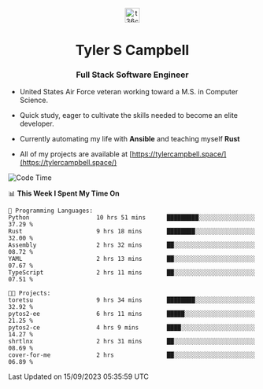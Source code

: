 <p align="center">
<a href="https://www.linkedin.com/in/t36campbell" target="blank"><img align="center" src="https://ik.imagekit.io/t36campbell/Portfolio/linkedin.png.original_m8bbGgPh6.png" alt="t36campbell" height="30" width="30" /></a>
</p>
<h1 align="center">Tyler S Campbell</h1>
<h3 align="center">Full Stack Software Engineer</h3>

* United States Air Force veteran working toward a M.S. in Computer Science.

* Quick study, eager to cultivate the skills needed to become an elite developer.

* Currently automating my life with **Ansible** and teaching myself **Rust**

* All of my projects are available at [https://tylercampbell.space/](https://tylercampbell.space/)

<!--START_SECTION:waka-->
![Code Time](http://img.shields.io/badge/Code%20Time-2%2C815%20hrs%2037%20mins-blue)

📊 **This Week I Spent My Time On** 

```text
💬 Programming Languages: 
Python                   10 hrs 51 mins      █████████░░░░░░░░░░░░░░░░   37.29 % 
Rust                     9 hrs 18 mins       ████████░░░░░░░░░░░░░░░░░   32.00 % 
Assembly                 2 hrs 32 mins       ██░░░░░░░░░░░░░░░░░░░░░░░   08.72 % 
YAML                     2 hrs 13 mins       ██░░░░░░░░░░░░░░░░░░░░░░░   07.67 % 
TypeScript               2 hrs 11 mins       ██░░░░░░░░░░░░░░░░░░░░░░░   07.51 % 

🐱‍💻 Projects: 
toretsu                  9 hrs 34 mins       ████████░░░░░░░░░░░░░░░░░   32.92 % 
pytos2-ee                6 hrs 11 mins       █████░░░░░░░░░░░░░░░░░░░░   21.25 % 
pytos2-ce                4 hrs 9 mins        ████░░░░░░░░░░░░░░░░░░░░░   14.27 % 
shrtlnx                  2 hrs 31 mins       ██░░░░░░░░░░░░░░░░░░░░░░░   08.69 % 
cover-for-me             2 hrs               ██░░░░░░░░░░░░░░░░░░░░░░░   06.89 % 
```


 Last Updated on 15/09/2023 05:35:59 UTC
<!--END_SECTION:waka-->
